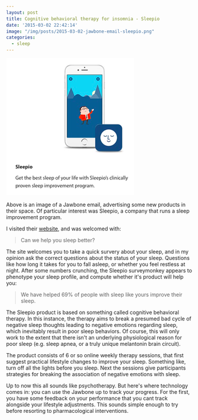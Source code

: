 ```yaml
---
layout: post
title: Cognitive behavioral therapy for insomnia - Sleepio
date: '2015-03-02 22:42:14'
image: "/img/posts/2015-03-02-jawbone-email-sleepio.png"
categories: 
  - sleep
---
```


![](/img/posts/2015-03-02-jawbone-email-sleepio.png)

Above is an image of a Jawbone email, advertising some new products in their space.  Of particular interest was Sleepio, a company that runs a sleep improvement program.

I visited their [website](https://www.sleepio.com), and was welcomed with:
> Can we help you sleep better?

The site welcomes you to take a quick survery about your sleep, and in my opinion ask the correct questions about the status of your sleep.  Questions like how long it takes for you to fall asleep, or whether you feel restless at night. After some numbers crunching, the Sleepio surveymonkey appears to phenotype your sleep profile, and compute whether it's product will help you:
> We have helped 69% of people with sleep like yours improve their sleep.

The Sleepio product is based on something called cognitive behavioral therapy.  In this instance, the therapy aims to break a presumed bad cycle of negative sleep thoughts leading to negative emotions regarding sleep, which inevitably result in poor sleep behaviors. Of course, this will only work to the extent that there isn't an underlying physiological reason for poor sleep (e.g. sleep apnea, or a truly unique melantonin brain circuit).

The product consists of 6 or so online weekly therapy sessions, that first suggest practical lifestyle changes to improve your sleep. Something like, turn off all the lights before you sleep. Next the sessions give participants strategies for breaking the association of negative emotions with sleep. 

Up to now this all sounds like psychotherapy.  But here's where technology comes in: you can use the Jawbone up to track your progress. For the first, you have some feedback on your performance that you cant track alongside your lifestyle adjustments. This sounds simple enough to try before resorting to pharmacological interventions.




